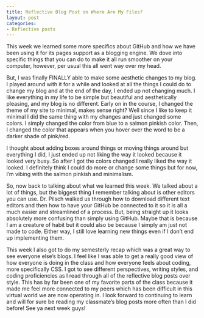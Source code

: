 ```yaml
---
title: Reflective Blog Post on Where Are My Files?
layout: post
categories:
- Reflective posts
---
```


This week we learned some more specifics about GitHub and how we have been using it for its pages support as a blogging engine. We dove into specific things that you can do to make it all run smoother on your computer, however, per usual this all went way over my head. 

But, I was finally FINALLY able to make some aesthetic changes to my blog. I played around with it for a while and looked at all the things I could do to change my blog and at the end of the day, I ended up not changing much. I like everything in my life to be simple but beautiful and aesthetically pleasing, and my blog is no different. Early on in the course, I changed the theme of my site to minimal, makes sense right? Well since I like to keep it minimal I did the same thing with my changes and just changed some colors. I simply changed the color from blue to a salmon pinkish color. Then, I changed the color that appears when you hover over the word to be a darker shade of pink/red.

I thought about adding boxes around things or moving things around but everything I did, I just ended up not liking the way it looked because it looked very busy. So after I got the colors changed I really liked the way it looked. I definitely think I could do more or change some things but for now, I’m vibing with the salmon pinkish and minimalism. 

So, now back to talking about what we learned this week. We talked about a lot of things, but the biggest thing I remember talking about is other editors you can use. Dr. Pilsch walked us through how to download different text editors and then how to have your GitHub be connected to it so it is all a much easier and streamlined of a process. But, being straight up it looks absolutely more confusing than simply using GitHub. Maybe that is because I am a creature of habit but it could also be because I simply am just not made to code. Either way, I still love learning new things even if I don’t end up implementing them. 

This week I also got to do my semesterly recap which was a great way to see everyone else’s blogs. I feel like I was able to get a really good view of how everyone is doing in the class and how everyone feels about coding, more specifically CSS. I got to see different perspectives, writing styles, and coding proficiencies as I read through all of the reflective blog posts over style. This has by far been one of my favorite parts of the class because it made me feel more connected to my peers which has been difficult in this virtual world we are now operating in. I look forward to continuing to learn and will for sure be reading my classmate’s blog posts more often than I did before! See ya next week guys! 
